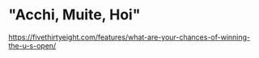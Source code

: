 # "Acchi, Muite, Hoi" 
https://fivethirtyeight.com/features/what-are-your-chances-of-winning-the-u-s-open/
